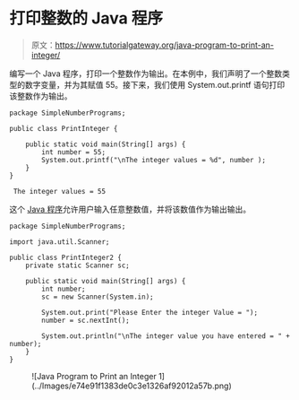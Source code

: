 # 打印整数的 Java 程序

> 原文：<https://www.tutorialgateway.org/java-program-to-print-an-integer/>

编写一个 Java 程序，打印一个整数作为输出。在本例中，我们声明了一个整数类型的数字变量，并为其赋值 55。接下来，我们使用 System.out.printf 语句打印该整数作为输出。

```
package SimpleNumberPrograms;

public class PrintInteger {

	public static void main(String[] args) {
		int number = 55;
		System.out.printf("\nThe integer values = %d", number );
	}
}
```

```
 The integer values = 55
```

这个 [Java 程序](https://www.tutorialgateway.org/learn-java-programs/)允许用户输入任意整数值，并将该数值作为输出输出。

```
package SimpleNumberPrograms;

import java.util.Scanner;

public class PrintInteger2 {
	private static Scanner sc;

	public static void main(String[] args) {
		int number;
		sc = new Scanner(System.in);

		System.out.print("Please Enter the integer Value = ");
		number = sc.nextInt();

		System.out.println("\nThe integer value you have entered = " + number);
	}
}
```

<figure class="wp-block-image size-large">![Java Program to Print an Integer 1](../Images/e74e91f1383de0c3e1326af92012a57b.png)</figure>